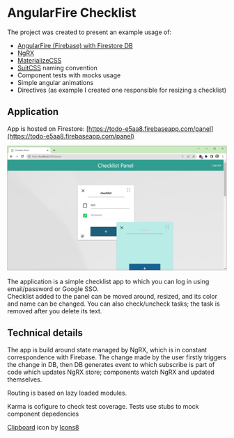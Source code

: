 # AngularFire Checklist 

The project was created to present an example usage of:
* [AngularFire (Firebase) with Firestore DB](https://github.com/angular/angularfire) 
* [NgRX](https://ngrx.io/) 
* [MaterializeCSS](https://github.com/materializecss/materialize) 
* [SuitCSS](https://suitcss.github.io/) naming convention
* Component tests with mocks usage
* Simple angular animations
* Directives (as example I created one responsible for resizing a checklist)

## Application
App is hosted on Firestore: [https://todo-e5aa8.firebaseapp.com/panel](https://todo-e5aa8.firebaseapp.com/panel)

![img.png](img.png)

The application is a simple checklist app to which you can log in using email/password or Google SSO. <br/>
Checklist added to the panel can be moved around, resized, and its color and name can be changed. You can also check/uncheck tasks; the task is removed after you delete its text. 

## Technical details
The app is build around state managed by NgRX, which is in constant correspondence with Firebase. The change made by the user firstly triggers the change in DB, then DB generates event to which subscribe is part of code which updates NgRX store; components watch NgRX and updated themselves.

Routing is based on lazy loaded modules.

Karma is cofigure to check test coverage. Tests use stubs to mock component depedencies

<a target="_blank" href="https://icons8.com/icon/kuWcoEOffWEU/clipboard">Clipboard</a> icon by <a target="_blank" href="https://icons8.com">Icons8</a>
